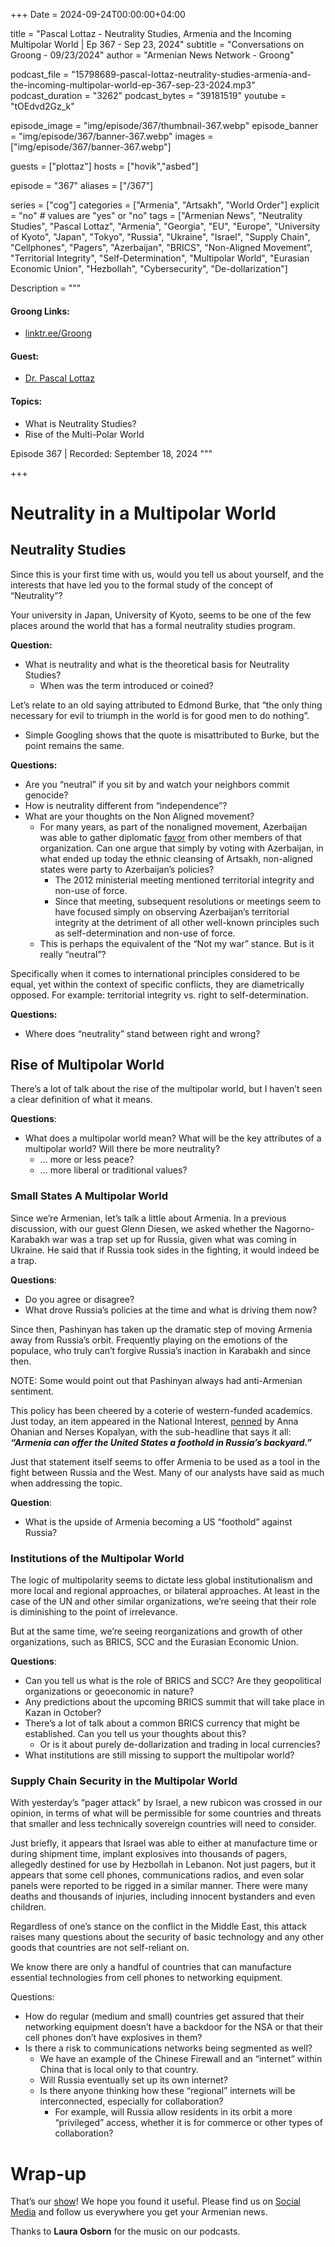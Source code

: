 +++
Date = 2024-09-24T00:00:00+04:00

title = "Pascal Lottaz - Neutrality Studies, Armenia and the Incoming Multipolar World | Ep 367 - Sep 23, 2024"
subtitle = "Conversations on Groong - 09/23/2024"
author = "Armenian News Network - Groong"

podcast_file = "15798689-pascal-lottaz-neutrality-studies-armenia-and-the-incoming-multipolar-world-ep-367-sep-23-2024.mp3"
podcast_duration = "3262"
podcast_bytes = "39181519"
youtube = "tOEdvd2Gz_k"

episode_image = "img/episode/367/thumbnail-367.webp"
episode_banner = "img/episode/367/banner-367.webp"
images = ["img/episode/367/banner-367.webp"]

guests = ["plottaz"]
hosts = ["hovik","asbed"]

episode = "367"
aliases = ["/367"]

series = ["cog"]
categories = ["Armenia", "Artsakh", "World Order"]
explicit = "no" # values are "yes" or "no"
tags = ["Armenian News", "Neutrality Studies", "Pascal Lottaz", "Armenia", "Georgia", "EU", "Europe", "University of Kyoto", "Japan", "Tokyo", "Russia", "Ukraine", "Israel", "Supply Chain", "Cellphones", "Pagers", "Azerbaijan", "BRICS", "Non-Aligned Movement", "Territorial Integrity", "Self-Determination", "Multipolar World", "Eurasian Economic Union", "Hezbollah", "Cybersecurity", "De-dollarization"]

Description = """

#### Groong Links:
* [linktr.ee/Groong](https://linktr.ee/groong)

#### Guest:
* [Dr. Pascal Lottaz](/guest/plottaz)

#### Topics:
* What is Neutrality Studies?
* Rise of the Multi-Polar World

Episode 367 | Recorded: September 18, 2024
"""

+++

# Neutrality in a Multipolar World

## Neutrality Studies

Since this is your first time with us, would you tell us about yourself, and the interests that have led you to the formal study of the concept of “Neutrality”?

Your university in Japan, University of Kyoto, seems to be one of the few places around the world that has a formal neutrality studies program.

**Question:**

* What is neutrality and what is the theoretical basis for Neutrality Studies?
    * When was the term introduced or coined?

Let’s relate to an old saying attributed to Edmond Burke, that “the only thing necessary for evil to triumph in the world is for good men to do nothing”.


* Simple Googling shows that the quote is misattributed to Burke, but the point remains the same.

**Questions:**

* Are you “neutral” if you sit by and watch your neighbors commit genocide?
* How is neutrality different from “independence”?
* What are your thoughts on the Non Aligned movement? 
    * For many years, as part of the nonaligned movement, Azerbaijan was able to gather diplomatic [favor](https://www.mfa.gov.az/en/category/international-organisations/non-aligned-movement-nam#:~:text=On%20November%2018%2C%202021%2C%20within,President%20of%20the%20Republic%20of) from other members of that organization. Can one argue that simply by voting with Azerbaijan, in what ended up today the ethnic cleansing of Artsakh, non-aligned states were party to Azerbaijan’s policies?
        * The 2012 ministerial meeting mentioned territorial integrity and non-use of force.
        * Since that meeting, subsequent resolutions or meetings seem to have focused simply on observing Azerbaijan’s territorial integrity at the detriment of all other well-known principles such as self-determination and non-use of force.
    * This is perhaps the equivalent of the “Not my war” stance. But is it really “neutral”?

Specifically when it comes to international principles considered to be equal, yet within the context of specific conflicts, they are diametrically opposed. For example: territorial integrity vs. right to self-determination.

**Questions:**

* Where does “neutrality” stand between right and wrong?


## Rise of Multipolar World

There’s a lot of talk about the rise of the multipolar world, but I haven’t seen a clear definition of what it means.

**Questions**:

* What does a multipolar world mean? What will be the key attributes of a multipolar world? Will there be more neutrality?
    * … more or less peace?
    * … more liberal or traditional values? 


### Small States A Multipolar World

Since we’re Armenian, let’s talk a little about Armenia. In a previous discussion, with our guest Glenn Diesen, we asked whether the Nagorno-Karabakh war was a trap set up for Russia, given what was coming in Ukraine. He said that if Russia took sides in the fighting, it would indeed be a trap.

**Questions**:

* Do you agree or disagree?
* What drove Russia’s policies at the time and what is driving them now?

Since then, Pashinyan has taken up the dramatic step of moving Armenia away from Russia’s orbit. Frequently playing on the emotions of the populace, who truly can’t forgive Russia’s inaction in Karabakh and since then. 

NOTE: Some would point out that Pashinyan always had anti-Armenian sentiment.

This policy has been cheered by a coterie of western-funded academics. Just today, an item appeared in the National Interest, [penned](https://nationalinterest.org/feature/armenia-and-us-election-212775) by Anna Ohanian and Nerses Kopalyan, with the sub-headline that says it all: **_“Armenia can offer the United States a foothold in Russia’s backyard.”_**

Just that statement itself seems to offer Armenia to be used as a tool in the fight between Russia and the West. Many of our analysts have said as much when addressing the topic.

**Question**:

* What is the upside of Armenia becoming a US “foothold” against Russia?


### Institutions of the Multipolar World

The logic of multipolarity seems to dictate less global institutionalism and more local and regional approaches, or bilateral approaches. At least in the case of the UN and other similar organizations, we’re seeing that their role is diminishing to the point of irrelevance.

But at the same time, we’re seeing reorganizations and growth of other organizations, such as BRICS, SCC and the Eurasian Economic Union.

**Questions**:

* Can you tell us what is the role of BRICS and SCC? Are they geopolitical organizations or geoeconomic in nature?
* Any predictions about the upcoming BRICS summit that will take place in Kazan in October?
* There’s a lot of talk about a common BRICS currency that might be established. Can you tell us your thoughts about this?
    * Or is it about purely de-dollarization and trading in local currencies?
* What institutions are still missing to support the multipolar world?

### Supply Chain Security in the Multipolar World

With yesterday’s “pager attack” by Israel, a new rubicon was crossed in our opinion, in terms of what will be permissible for some countries and threats that smaller and less technically sovereign countries will need to consider.

Just briefly, it appears that Israel was able to either at manufacture time or during shipment time, implant explosives into thousands of pagers, allegedly destined for use by Hezbollah in Lebanon. Not just pagers, but it appears that some cell phones, communications radios, and even solar panels were reported to be rigged in a similar manner. There were many deaths and thousands of injuries, including innocent bystanders and even children.

Regardless of one’s stance on the conflict in the Middle East, this attack raises many questions about the security of basic technology and any other goods that countries are not self-reliant on. 

We know there are only a handful of countries that can manufacture essential technologies from cell phones to networking equipment.

Questions:

* How do regular (medium and small) countries get assured that their networking equipment doesn’t have a backdoor for the NSA or that their cell phones don’t have explosives in them?
* Is there a risk to communications networks being segmented as well?
    * We have an example of the Chinese Firewall and an “internet” within China that is local only to that country.
    * Will Russia eventually set up its own internet?
    * Is there anyone thinking how these “regional” internets will be interconnected, especially for collaboration?
        * For example, will Russia allow residents in its orbit a more “privileged” access, whether it is for commerce or other types of collaboration?

# Wrap-up

That’s our [show](https://podcasts.groong.org/)! We hope you found it useful. Please find us on [Social Media](https://linktr.ee/groong) and follow us everywhere you get your Armenian news.

Thanks to **Laura Osborn** for the music on our podcasts.
